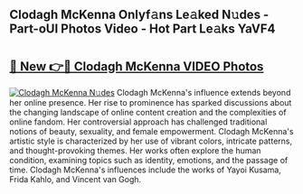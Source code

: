 ## Clodagh McKenna Onlyf𝚊ns Le𝚊ked N𝚞des - Part-oUI Photos Video - Hot Part Le𝚊ks YaVF4

# <h2><a href="http://ac13566.deff.icu/?id=Clodagh+McKenna">🔗 New 👉🔴 Clodagh McKenna VIDEO Photos</a></h2>

[![Clodagh McKenna N𝚞des](https://i.imgur.com/rIISA9y.gif)](http://ac13566.deff.icu/?id=Clodagh+McKenna)
Clodagh McKenna's influence extends beyond her online presence. Her rise to prominence has sparked discussions about the changing landscape of online content creation and the complexities of online fandom. Her controversial approach has challenged traditional notions of beauty, sexuality, and female empowerment. Clodagh McKenna's artistic style is characterized by her use of vibrant colors, intricate patterns, and thought-provoking themes. Her works often explore the human condition, examining topics such as identity, emotions, and the passage of time. Clodagh McKenna's influences include the works of Yayoi Kusama, Frida Kahlo, and Vincent van Gogh.
